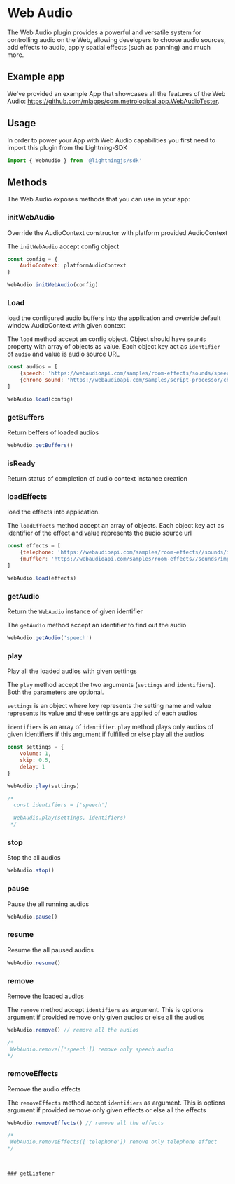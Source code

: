 # Web Audio

The Web Audio plugin provides a powerful and versatile system for controlling audio on the Web, allowing developers to choose audio sources, add effects to audio, apply spatial effects (such as panning) and much more.

## Example app

We've provided an example App that showcases all the features of the Web Audio: https://github.com/mlapps/com.metrological.app.WebAudioTester.

## Usage

In order to power your App with Web Audio capabilities you first need to import this plugin from the Lightning-SDK

```js
import { WebAudio } from '@lightningjs/sdk'

```

## Methods

The Web Audio exposes methods that you can use in your app:

### initWebAudio

Override the AudioContext constructor with platform provided AudioContext

The `initWebAudio` accept config object

```js
const config = {
    AudioContext: platformAudioContext
}

WebAudio.initWebAudio(config)
```

### Load

load the configured audio buffers into the application and override default window AudioContext with given context

The `load` method accept an config object.
Object should have `sounds` property with array of objects as value.
Each object key act as `identifier` of `audio` and value is audio source URL


```js
const audios = [
    {speech: 'https://webaudioapi.com/samples/room-effects/sounds/speech.mp3'},
    {chrono_sound: 'https://webaudioapi.com/samples/script-processor/chrono.mp3'}
]

WebAudio.load(config)
```
### getBuffers

Return beffers of loaded audios

```js
WebAudio.getBuffers()
```

### isReady

Return status of completion of audio context instance creation

### loadEffects

load the effects into application.

The `loadEffects` method accept an array of objects. Each object key act as identifier of the effect and value represents the audio source url

```js
const effects = [
    {telephone: 'https://webaudioapi.com/samples/room-effects//sounds/impulse-response/telephone.wav' },
    {muffler: 'https://webaudioapi.com/samples/room-effects//sounds/impulse-response/muffler.wav' },
]

WebAudio.load(effects)
```

### getAudio

Return the `WebAudio` instance of given identifier

The `getAudio` method accept an identifier
to find out the audio

```js
WebAudio.getAudio('speech')
```

### play

Play all the loaded audios with given settings

The `play` method accept the two arguments
(`settings` and `identifiers`). Both the parameters are optional.

`settings` is an object where key represents the setting name and value represents its value and these settings are applied of each audios

`identifiers` is an array of `identifier`.
`play` method plays only audios of given identifiers if this argument if fulfilled or else play all the audios

```js
const settings = {
    volume: 1,
    skip: 0.5,
    delay: 1
}

WebAudio.play(settings)

/*
  const identifiers = ['speech']

  WebAudio.play(settings, identifiers)
 */
```

### stop

Stop the all audios

```js
WebAudio.stop()
```

### pause

Pause the all running audios

```js
WebAudio.pause()
```

### resume

Resume the all paused audios

```js
WebAudio.resume()
```

### remove

Remove the loaded audios

The `remove` method accept `identifiers` as argument. This is options argument if provided remove only given audios or else all the audios

```js
WebAudio.remove() // remove all the audios

/*
 WebAudio.remove(['speech']) remove only speech audio
*/
```

### removeEffects

Remove the audio effects

The `removeEffects` method accept `identifiers` as argument. This is options argument if provided remove only given effects or else all the effects

```js
WebAudio.removeEffects() // remove all the effects

/*
 WebAudio.removeEffects(['telephone']) remove only telephone effect
*/



### getListener










